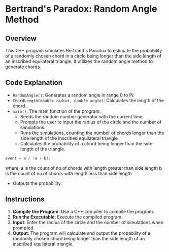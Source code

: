 # Bertrand's Paradox: Random Angle Method

## Overview

This C++ program simulates Bertrand's Paradox to estimate the probability of a randomly chosen chord in a circle being longer than the side length of an inscribed equilateral triangle. It utilizes the random angle method to generate chords.

## Code Explanation

- `RandomAngle()`: Generates a random angle in range 0 to Pi.
- `ChordLength(double radius, double angle)`: Calculates the length of the chord .
- `main()`: The main function of the program:
  - Seeds the random number generator with the current time.
  - Prompts the user to input the radius of the circle and the number of simulations.
  - Runs the simulations, counting the number of chords longer than the side length of the inscribed equilateral triangle.
  - Calculates the probability of a chord being longer than the side length of the triangle.

```cpp
event = a / (a + b);
```

where, a is the count of no.of.chords with length greater than side length
b is the count of no.of.chords with length less than side length

- Outputs the probability.

## Instructions

1. **Compile the Program**: Use a C++ compiler to compile the program.
2. **Run the Executable**: Execute the compiled program.
3. **Input**: Enter the radius of the circle and the number of simulations when prompted.
4. **Output**: The program will calculate and output the probability of a randomly chosen chord being longer than the side length of an inscribed equilateral triangle.
